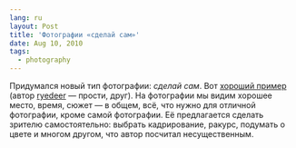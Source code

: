 ```yaml
---
lang: ru
layout: Post
title: 'Фотографии «сделай сам»'
date: Aug 10, 2010
tags:
  - photography
---
```


Придумался новый тип фотографии: _сделай сам_. Вот [хороший пример](http://wow.sapegin.me/image/3d2S2B083B1J/zez_1008_08.jpg) (автор [ryedeer](http://ryedeer.livejournal.com/) — прости, друг). На фотографии мы видим хорошее место, время, сюжет — в общем, всё, что нужно для отличной фотографии, кроме самой фотографии. Её предлагается сделать зрителю самостоятельно: выбрать кадрирование, ракурс, подумать о цвете и многом другом, что автор посчитал несущественным.
